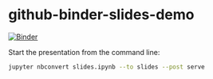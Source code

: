 # github-binder-slides-demo

[![Binder](https://mybinder.org/badge_logo.svg)](https://mybinder.org/v2/gh/fekad/github-binder-slides-demo/main?labpath=slides.ipynb)

Start the presentation from the command line:
```bash
jupyter nbconvert slides.ipynb --to slides --post serve
```